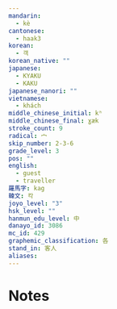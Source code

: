 ```yaml
---
mandarin:
  - kè
cantonese:
  - haak3
korean:
  - 객
korean_native: ""
japanese:
  - KYAKU
  - KAKU
japanese_nanori: ""
vietnamese:
  - khách
middle_chinese_initial: kʰ
middle_chinese_final: ɣæk
stroke_count: 9
radical: 宀
skip_number: 2-3-6
grade_level: 3
pos: ""
english:
  - guest
  - traveller
羅馬字: kag
韓文: 칵
joyo_level: "3"
hsk_level: ""
hanmun_edu_level: 中
danayo_id: 3086
mc_id: 429
graphemic_classification: 各
stand_in: 客人
aliases:
---
```


# Notes
